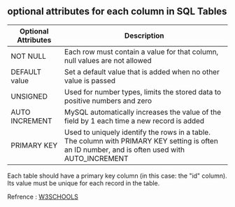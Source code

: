 ## optional attributes for each column in SQL Tables

| Optional Attributes | Description                                                                                                                                     |
| ----------------------------------- | ----------------------------------------------------------------------------------------------------------------------------------------------- |
| NOT NULL            | Each row must contain a value for that column, null values are not allowed                                                                      |
| DEFAULT value       | Set a default value that is added when no other value is passed                                                                                 |
| UNSIGNED            | Used for number types, limits the stored data to positive numbers and zero                                                                      |
| AUTO INCREMENT      | MySQL automatically increases the value of the field by 1 each time a new record is added                                                       |
| PRIMARY KEY         | Used to uniquely identify the rows in a table. The column with PRIMARY KEY setting is often an ID number, and is often used with AUTO_INCREMENT |

Each table should have a primary key column (in this case: the "id" column). Its value must be unique for each record in the table.

Refrence : [W3SCHOOLS](https://www.w3schools.com/php/php_mysql_create_table.asp)
